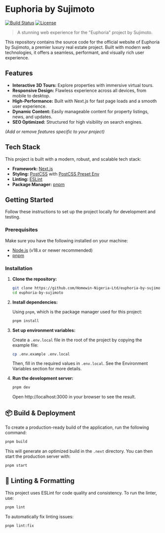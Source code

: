 # Euphoria by Sujimoto

[![Build Status](https://img.shields.io/github/actions/workflow/status/your-username/your-repo/ci.yml?branch=main&style=flat-square)](https://github.com/your-username/your-repo/actions)
[![License](https://img.shields.io/github/license/your-username/your-repo?style=flat-square)](./LICENSE)

> A stunning web experience for the "Euphoria" project by Sujimoto.

This repository contains the source code for the official website of Euphoria by Sujimoto, a premier luxury real estate project. Built with modern web technologies, it offers a seamless, performant, and visually rich user experience.

## Features

*   **Interactive 3D Tours:** Explore properties with immersive virtual tours.
*   **Responsive Design:** Flawless experience across all devices, from mobile to desktop.
*   **High-Performance:** Built with Next.js for fast page loads and a smooth user experience.
*   **Dynamic Content:** Easily manageable content for property listings, news, and updates.
*   **SEO Optimized:** Structured for high visibility on search engines.

*(Add or remove features specific to your project)*

## Tech Stack

This project is built with a modern, robust, and scalable tech stack:

*   **Framework:** [Next.js](https://nextjs.org/)
*   **Styling:** [PostCSS](https://postcss.org/) with [PostCSS Preset Env](https://github.com/csstools/postcss-plugins/tree/main/plugin-packs/postcss-preset-env)
*   **Linting:** [ESLint](https://eslint.org/)
*   **Package Manager:** [pnpm](https://pnpm.io/)

## Getting Started

Follow these instructions to set up the project locally for development and testing.

### Prerequisites

Make sure you have the following installed on your machine:

- [Node.js](https://nodejs.org/en/) (v18.x or newer recommended)
- [pnpm](https://pnpm.io/installation)

### Installation

1.  **Clone the repository:**

    ```bash
    git clone https://github.com/Homewin-Nigeria-Ltd/euphoria-by-sujimoto
    cd euphoria-by-sujimoto
    ```

2.  **Install dependencies:**

    Using `pnpm`, which is the package manager used for this project:

    ```bash
    pnpm install
    ```

3.  **Set up environment variables:**

    Create a `.env.local` file in the root of the project by copying the example file:

    ```bash
    cp .env.example .env.local
    ```

    Then, fill in the required values in `.env.local`. See the Environment Variables section for more details.

4.  **Run the development server:**

    ```bash
    pnpm dev
    ```

    Open http://localhost:3000 in your browser to see the result.

## 📦 Build & Deployment

To create a production-ready build of the application, run the following command:

```bash
pnpm build
```

This will generate an optimized build in the `.next` directory. You can then start the production server with:

```bash
pnpm start
```

## 🧹 Linting & Formatting

This project uses ESLint for code quality and consistency. To run the linter, use:

```bash
pnpm lint
```

To automatically fix linting issues:

```bash
pnpm lint:fix
```
